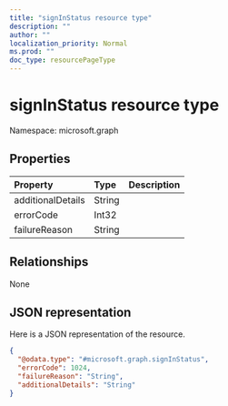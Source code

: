 ```yaml
---
title: "signInStatus resource type"
description: ""
author: ""
localization_priority: Normal
ms.prod: ""
doc_type: resourcePageType
---
```


# signInStatus resource type


Namespace: microsoft.graph



## Properties
|Property|Type|Description|
|:---|:---|:---|
|additionalDetails|String||
|errorCode|Int32||
|failureReason|String||

## Relationships
None

## JSON representation
Here is a JSON representation of the resource.
<!-- {
  "blockType": "resource",
  "@odata.type": "microsoft.graph.signInStatus"
}
-->
``` json
{
  "@odata.type": "#microsoft.graph.signInStatus",
  "errorCode": 1024,
  "failureReason": "String",
  "additionalDetails": "String"
}
```

